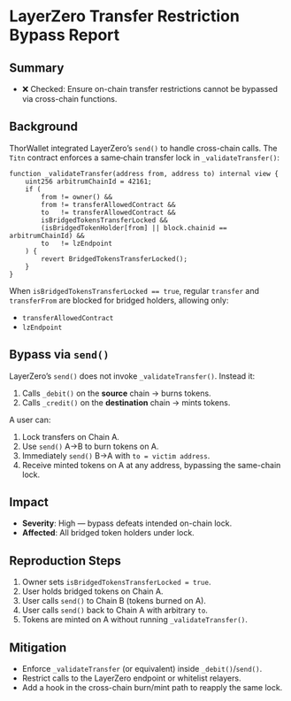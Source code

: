 # LayerZero Transfer Restriction Bypass Report

## Summary
- ❌ Checked: Ensure on-chain transfer restrictions cannot be bypassed via cross-chain functions.

## Background
ThorWallet integrated LayerZero’s `send()` to handle cross-chain calls. The `Titn` contract enforces a same‑chain transfer lock in `_validateTransfer()`:

```solidity
function _validateTransfer(address from, address to) internal view {
    uint256 arbitrumChainId = 42161;
    if (
        from != owner() &&
        from != transferAllowedContract &&
        to   != transferAllowedContract &&
        isBridgedTokensTransferLocked &&
        (isBridgedTokenHolder[from] || block.chainid == arbitrumChainId) &&
        to   != lzEndpoint
    ) {
        revert BridgedTokensTransferLocked();
    }
}
```

When `isBridgedTokensTransferLocked == true`, regular `transfer` and `transferFrom` are blocked for bridged holders, allowing only:
- `transferAllowedContract`
- `lzEndpoint`

## Bypass via `send()`
LayerZero’s `send()` does not invoke `_validateTransfer()`. Instead it:
1. Calls `_debit()` on the **source** chain → burns tokens.
2. Calls `_credit()` on the **destination** chain → mints tokens.

A user can:
1. Lock transfers on Chain A.
2. Use `send()` A→B to burn tokens on A.
3. Immediately `send()` B→A with `to = victim address`.
4. Receive minted tokens on A at any address, bypassing the same-chain lock.

## Impact
- **Severity**: High — bypass defeats intended on-chain lock.
- **Affected**: All bridged token holders under lock.

## Reproduction Steps
1. Owner sets `isBridgedTokensTransferLocked = true`.
2. User holds bridged tokens on Chain A.
3. User calls `send()` to Chain B (tokens burned on A).
4. User calls `send()` back to Chain A with arbitrary `to`.
5. Tokens are minted on A without running `_validateTransfer()`.

## Mitigation
- Enforce `_validateTransfer` (or equivalent) inside `_debit()`/`send()`.
- Restrict calls to the LayerZero endpoint or whitelist relayers.
- Add a hook in the cross-chain burn/mint path to reapply the same lock.